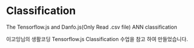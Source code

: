 # Classification
The Tensorflow.js and Danfo.js(Only Read .csv file) ANN classification

이고잉님의 생활코딩 Tensorflow.js Classification 수업을 참고 하여 만들었습니다.
<a href="https://www.opentutorials.org/course/4642" target="_blank">
